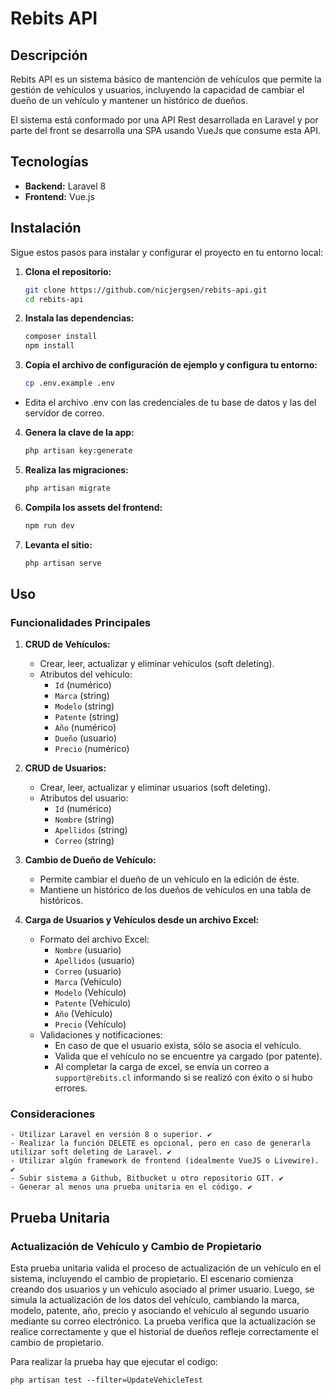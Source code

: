 # Rebits API

## Descripción

Rebits API es un sistema básico de mantención de vehículos que permite la gestión de vehículos y usuarios, incluyendo la capacidad de cambiar el dueño de un vehículo y mantener un histórico de dueños.

El sistema está conformado por una API Rest desarrollada en Laravel y por parte del front se desarrolla una SPA usando VueJs que consume esta API.

## Tecnologías

- **Backend:** Laravel 8
- **Frontend:** Vue.js

## Instalación

Sigue estos pasos para instalar y configurar el proyecto en tu entorno local:

1. **Clona el repositorio:**

   ```bash
   git clone https://github.com/nicjergsen/rebits-api.git
   cd rebits-api

2. **Instala las dependencias:**

    ```bash
    composer install
    npm install

3. **Copia el archivo de configuración de ejemplo y configura tu entorno:**

    ```bash
    cp .env.example .env

- Edita el archivo .env con las credenciales de tu base de datos y las del servidor de correo.

4. **Genera la clave de la app:**
    ```bash
    php artisan key:generate

5. **Realiza las migraciones:**
    ```bash
    php artisan migrate

6. **Compila los assets del frontend:**
    ```bash
    npm run dev

7. **Levanta el sitio:**
    ```bash
    php artisan serve


## Uso

### Funcionalidades Principales

1. **CRUD de Vehículos:**
   - Crear, leer, actualizar y eliminar vehículos (soft deleting).
   - Atributos del vehículo:
     - `Id` (numérico)
     - `Marca` (string)
     - `Modelo` (string)
     - `Patente` (string)
     - `Año` (numérico)
     - `Dueño` (usuario)
     - `Precio` (numérico)

2. **CRUD de Usuarios:**
   - Crear, leer, actualizar y eliminar usuarios  (soft deleting).
   - Atributos del usuario:
     - `Id` (numérico)
     - `Nombre` (string)
     - `Apellidos` (string)
     - `Correo` (string)

3. **Cambio de Dueño de Vehículo:**
   - Permite cambiar el dueño de un vehículo en la edición de éste.
   - Mantiene un histórico de los dueños de vehículos en una tabla de históricos.

4. **Carga de Usuarios y Vehículos desde un archivo Excel:**
   - Formato del archivo Excel:
     - `Nombre` (usuario)
     - `Apellidos` (usuario)
     - `Correo` (usuario)
     - `Marca` (Vehículo)
     - `Modelo` (Vehículo)
     - `Patente` (Vehículo)
     - `Año` (Vehículo)
     - `Precio` (Vehículo)
   - Validaciones y notificaciones:
     - En caso de que el usuario exista, sólo se asocia el vehículo.
     - Valida que el vehículo no se encuentre ya cargado (por patente).
     - Al completar la carga de excel, se envía un correo a `support@rebits.cl` informando si se realizó con éxito o si hubo errores.

### Consideraciones
    - Utilizar Laravel en versión 8 o superior. ✔️
    - Realizar la función DELETE es opcional, pero en caso de generarla utilizar soft deleting de Laravel. ✔️
    - Utilizar algún framework de frontend (idealmente VueJS o Livewire). ✔️
    - Subir sistema a Github, Bitbucket u otro repositorio GIT. ✔️
    - Generar al menos una prueba unitaria en el código. ✔️

## Prueba Unitaria

### Actualización de Vehículo y Cambio de Propietario
Esta prueba unitaria valida el proceso de actualización de un vehículo en el sistema, incluyendo el cambio de propietario. El escenario comienza creando dos usuarios y un vehículo asociado al primer usuario. Luego, se simula la actualización de los datos del vehículo, cambiando la marca, modelo, patente, año, precio y asociando el vehículo al segundo usuario mediante su correo electrónico. La prueba verifica que la actualización se realice correctamente y que el historial de dueños refleje correctamente el cambio de propietario.

Para realizar la prueba hay que ejecutar el codigo:

    php artisan test --filter=UpdateVehicleTest

